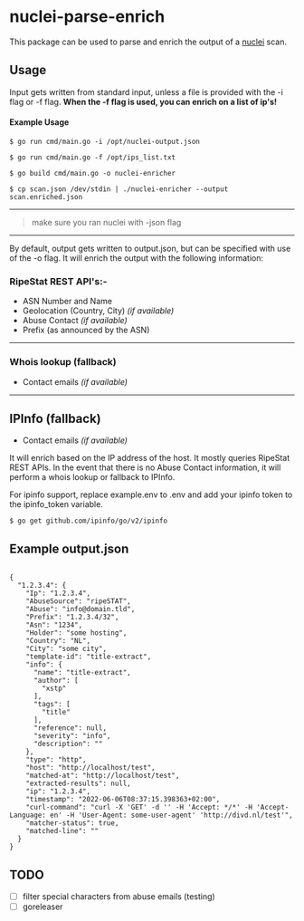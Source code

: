 # nuclei-parse-enrich

This package can be used to parse and enrich the output of a [nuclei](https://github.com/projectdiscovery/nuclei) scan.

## Usage

Input gets written from standard input, unless a file is provided with the -i flag or -f flag.
**When the -f flag is used, you can enrich on a list of ip's!**

#### Example Usage

`$ go run cmd/main.go -i /opt/nuclei-output.json`

`$ go run cmd/main.go -f /opt/ips_list.txt`

`$ go build cmd/main.go -o nuclei-enricher`

`$ cp scan.json /dev/stdin | ./nuclei-enricher --output scan.enriched.json`

---
> make sure you ran nuclei with -json flag

---
By default, output gets written to output.json, but can be specified with use of the -o flag.
It will enrich the output with the following information:
### RipeStat REST API's:-
- ASN Number and Name
- Geolocation (Country, City) _(if available)_
- Abuse Contact _(if available)_
- Prefix (as announced by the ASN)
---
### Whois lookup (fallback)
- Contact emails _(if available)_
---
## IPInfo (fallback)
- Contact emails _(if available)_

It will enrich based on the IP address of the host. It mostly queries RipeStat REST APIs.
In the event that there is no Abuse Contact information, it will perform a whois lookup or fallback to IPInfo.

For ipinfo support, replace example.env to .env and add your ipinfo token to the ipinfo_token variable.

`$ go get github.com/ipinfo/go/v2/ipinfo`




## Example output.json

```

{
  "1.2.3.4": {
    "Ip": "1.2.3.4",
    "AbuseSource": "ripeSTAT",
    "Abuse": "info@domain.tld",
    "Prefix": "1.2.3.4/32",
    "Asn": "1234",
    "Holder": "some hosting",
    "Country": "NL",
    "City": "some city",
    "template-id": "title-extract",
    "info": {
      "name": "title-extract",
      "author": [
        "xstp"
      ],
      "tags": [
        "title"
      ],
      "reference": null,
      "severity": "info",
      "description": ""
    },
    "type": "http",
    "host": "http://localhost/test",
    "matched-at": "http://localhost/test",
    "extracted-results": null,
    "ip": "1.2.3.4",
    "timestamp": "2022-06-06T08:37:15.398363+02:00",
    "curl-command": "curl -X 'GET' -d '' -H 'Accept: */*' -H 'Accept-Language: en' -H 'User-Agent: some-user-agent' 'http://divd.nl/test'",
    "matcher-status": true,
    "matched-line": ""
  }
}

```


## TODO

- [ ] filter special characters from abuse emails (testing)
- [ ] goreleaser
